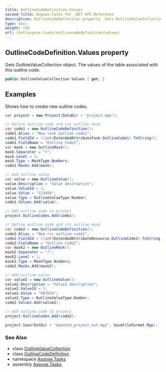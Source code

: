 ```yaml
---
title: OutlineCodeDefinition.Values
second_title: Aspose.Tasks for .NET API Reference
description: OutlineCodeDefinition property. Gets OutlineValueCollection object. The values of the table associated with this outline code
type: docs
weight: 150
url: /net/aspose.tasks/outlinecodedefinition/values/
---
```

## OutlineCodeDefinition.Values property

Gets OutlineValueCollection object. The values of the table associated with this outline code.

```csharp
public OutlineValueCollection Values { get; }
```

## Examples

Shows how to create new outline codes.

```csharp
var project = new Project(DataDir + "project.mpp");

// Define outline code and its outline mask
var code1 = new OutlineCodeDefinition();
code1.Alias = "New task outline code1";
code1.FieldId = ((int)ExtendedAttributeTask.OutlineCode1).ToString();
code1.FieldName = "Outline Code1";
var mask = new OutlineMask();
mask.Separator = "+";
mask.Level = 1;
mask.Type = MaskType.Numbers;
code1.Masks.Add(mask);

// Add outline value
var value = new OutlineValue();
value.Description = "Value description";
value.ValueId = 1;
value.Value = "123456";
value.Type = OutlineValueType.Number;
code1.Values.Add(value);

// Add outline code to project
project.OutlineCodes.Add(code1);

// Define outline code and its outline mask
var code2 = new OutlineCodeDefinition();
code2.Alias = "New rsc outline code2";
code2.FieldId = ((int)ExtendedAttributeResource.OutlineCode2).ToString();
code2.FieldName = "Outline Code2";
var mask2 = new OutlineMask();
mask2.Separator = "/";
mask2.Level = 1;
mask2.Type = MaskType.Numbers;
code2.Masks.Add(mask2);

// Add outline value
var value2 = new OutlineValue();
value2.Description = "Value2 description";
value2.ValueId = 2;
value2.Value = "987654";
value2.Type = OutlineValueType.Number;
code2.Values.Add(value2);

// Add outline code to project
project.OutlineCodes.Add(code2);

project.Save(OutDir + "Updated_project_out.mpp", SaveFileFormat.Mpp);
```

### See Also

* class [OutlineValueCollection](../../outlinevaluecollection/)
* class [OutlineCodeDefinition](../)
* namespace [Aspose.Tasks](../../outlinecodedefinition/)
* assembly [Aspose.Tasks](../../../)


